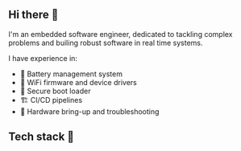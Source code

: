 ## Hi there 👋

I'm an embedded software engineer, dedicated to tackling complex problems and builing robust software in real time systems.

I have experience in:

- 🔋 Battery management system
- 📶 WiFi firmware and device drivers
- 👢 Secure boot loader
- 🏗️ CI/CD pipelines
- 🤖 Hardware bring-up and troubleshooting 

## Tech stack 🚀

<!--
**seyoungjeong/seyoungjeong** is a ✨ _special_ ✨ repository because its `README.md` (this file) appears on your GitHub profile.

Here are some ideas to get you started:

- 🔭 I’m currently working on ...
- 🌱 I’m currently learning ...
- 👯 I’m looking to collaborate on ...
- 🤔 I’m looking for help with ...
- 💬 Ask me about ...
- 📫 How to reach me: ...
- 😄 Pronouns: ...
- ⚡ Fun fact: ...
-->
